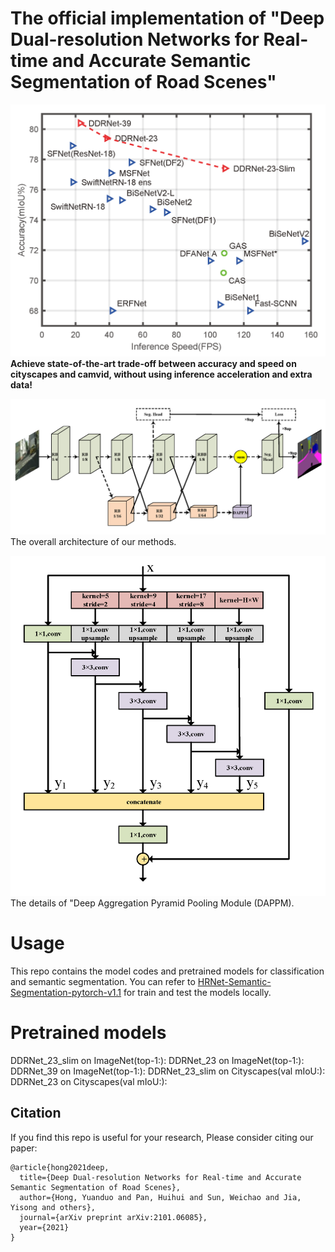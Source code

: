 # The official implementation of "Deep Dual-resolution Networks for Real-time and Accurate Semantic Segmentation of Road Scenes"
 
![avatar](./figs/performance.png)
**Achieve state-of-the-art trade-off between accuracy and speed on cityscapes and camvid, without using inference acceleration and extra data!** 

![avatar](./figs/DDRNet_seg.png)
The overall architecture of our methods.

![avatar](./figs/DAPPM.png)
The details of "Deep Aggregation Pyramid Pooling Module (DAPPM).

# Usage

This repo contains the model codes and pretrained models for classification and semantic segmentation. You can refer to [
HRNet-Semantic-Segmentation-pytorch-v1.1](https://github.com/HRNet/HRNet-Semantic-Segmentation/tree/pytorch-v1.1) for train and test the models locally. 

# Pretrained models

DDRNet_23_slim on ImageNet(top-1:):
DDRNet_23 on ImageNet(top-1:):
DDRNet_39 on ImageNet(top-1:):
DDRNet_23_slim on Cityscapes(val mIoU:):
DDRNet_23 on Cityscapes(val mIoU:):

## Citation
If you find this repo is useful for your research, Please consider citing our paper:

```
@article{hong2021deep,
  title={Deep Dual-resolution Networks for Real-time and Accurate Semantic Segmentation of Road Scenes},
  author={Hong, Yuanduo and Pan, Huihui and Sun, Weichao and Jia, Yisong and others},
  journal={arXiv preprint arXiv:2101.06085},
  year={2021}
}
```
